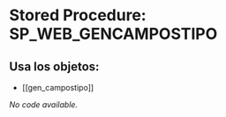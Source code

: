 # Stored Procedure: SP_WEB_GENCAMPOSTIPO

## Usa los objetos:
- [[gen_campostipo]]

*No code available.*
